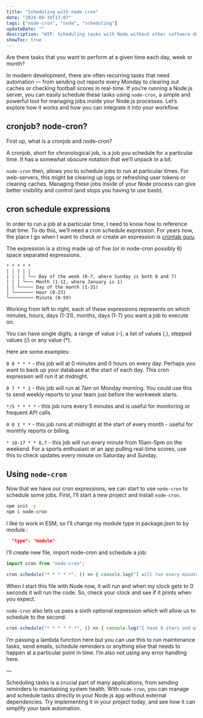 ```yaml
---
title: "Scheduling with node-cron"
date: "2024-09-19T17:07"
tags: ["node-cron", "node", "scheduling"]
updateDate: ""
description: "WIP: Scheduling tasks with Node without other software dependencies."
showToc: true
---
```


Are there tasks that you want to perform at a given time each day, week or month?

In modern development, there are often recurring tasks that need automation — from sending out reports every Monday to clearing out caches or checking football scores in real-time. If you’re running a Node.js server, you can easily schedule these tasks using `node-cron`, a simple and powerful tool for managing jobs inside your Node.js processes. Let’s explore how it works and how you can integrate it into your workflow.

<!-- toc -->

## cronjob? node-cron?

First up, what is a cronjob and node-cron?

A cronjob, short for chronological job, is a job you schedule for a particular time. It has a somewhat obscure notation that we’ll unpack in a bit.

`node-cron` then, allows you to schedule jobs to run at particular times. For web-servers, this might be clearing up logs or refreshing user tokens or clearing caches. Managing these jobs inside of your Node process can give better visibility and control (and stops you having to use bash).

## cron schedule expressions

In order to run a job at a particular time, I need to know how to reference that time. To do this, we’ll need a cron schedule expression. For years now, the place I go when I want to check or create an expression is [crontab guru](https://crontab.guru/).

The expression is a string made up of five (or in node-cron possibly 6) space separated expressions.

```
* * * * *
| | | | |
| | | | └── Day of the week (0-7, where Sunday is both 0 and 7)
| | | └─── Month (1-12, where January is 1)
| | └───── Day of the month (1-31)
| └─────── Hour (0-23)
└───────── Minute (0-59)
```

Working from left to right, each of these expressions represents on which minutes, hours, days (1-31), months, days (1-7) you want a job to execute on.

You can have single digits, a range of value (-), a list of values (,), stepped values (/) or any value (\*).

Here are some examples:

`0 0 * * *` - this job will at 0 minutes and 0 hours on every day. Perhaps you want to back up your database at the start of each day. This cron expression will run it at midnight.

`0 7 * * 1` - this job will run at 7am on Monday morning. You could use this to send weekly reports to your team just before the workweek starts.

`*/5 * * * *` - this job runs every 5 minutes and is useful for monitoring or frequent API calls.

`0 0 1 * *` - this job runs at midnight at the start of every month - useful for monthly reports or billing.

`* 10-17 * * 6,7` - this job will run every minute from 10am-5pm on the weekend. For a sports enthusiast or an app pulling real-time scores, use this to check updates every minute on Saturday and Sunday.

## Using `node-cron`

Now that we have our cron expressions, we can start to use `node-cron` to schedule some jobs. First, I’ll start a new project and install `node-cron`.

```bash
npm init -y
npm i node-cron
```

I like to work in ESM, so I’ll change my module type in package.json to by module.:

```json
  "type": "module"
```

I’ll create new file, import node-cron and schedule a job:

```js 
import cron from "node-cron";

cron.schedule("* * * * *", () => { console.log("I will run every minute.") })
```

When I start this file with Node now, it will run and when my clock gets to 0 seconds it will run the code. So, check your clock and see if it prints when you expect.

`node-cron` also lets us pass a sixth optional expression which will allow us to schedule to the second.

```js
cron.schedule("* * * * * *", () => { console.log("I have 6 stars and will run every second") })
```

I’m passing a lambda function here but you can use this to run maintenance tasks, send emails, schedule reminders or anything else that needs to happen at a particular point in time. I’m also not using any error handling here.

—
 
Scheduling tasks is a crucial part of many applications, from sending reminders to maintaining system health. With `node-cron`, you can manage and schedule tasks directly in your Node.js app without external dependencies. Try implementing it in your project today, and see how it can simplify your task automation.

